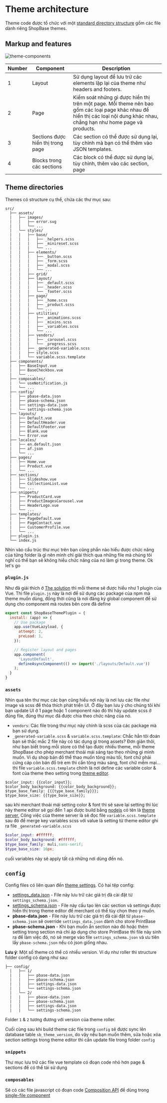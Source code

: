 # Theme architecture
Theme code được tổ chức với một [standard directory structure](#theme-directories) gồm các file dành riêng ShopBase themes.

## Markup and features

![theme-components](/images/theme-components.png)

| Number      | Component            | Description     |
| ---         |    ---               |       ---       |
| 1           | Layout      | Sử dụng layout để lưu trữ các elements lặp lại của theme như headers and footers. |
| 2           | Page         | Kiểm soát những gì được hiển thị trên một page. Mỗi theme nên bao gồm các loại page khác nhau để hiển thị các loại nội dung khác nhau, chẳng hạn như home page và products.      |
| 3           | Sections được hiển thị trong page | Các section có thể được sử dụng lại, tùy chỉnh mà bạn có thể thêm vào JSON templates. |
| 4           | Blocks trong các sections | Các block có thể được sử dụng lại, tùy chỉnh, thêm vào các section, page |

## Theme directories
Themes có structure cụ thể, chứa các thư mục sau:

```
src/
  ├── assets/
  |   ├── images/
  |   |   ├── error.svg
  |   |   └── ...
  |   └── styles/
  |   |   ├── base/
  |   |   |   ├── _helpers.scss
  |   |   |   ├── _minireset.scss
  |   |   |   └── ...
  |   |   ├── elements/
  |   |   |   ├── _button.scss
  |   |   |   ├── _form.scss
  |   |   |   ├── _modal.scss
  |   |   |   └── ...
  |   |   ├── grid/
  |   |   ├── layout/
  |   |   |   ├── _default.scss
  |   |   |   ├── _header.scss
  |   |   |   └── _footer.scss
  |   |   ├── page/
  |   |   |   ├── _home.scss
  |   |   |   ├── _product.scss
  |   |   |   └── ...
  |   |   ├── utilities/
  |   |   |   ├── _animations.scss
  |   |   |   ├── _mixins.scss
  |   |   |   ├── _variables.scss
  |   |   |   └── ...
  |   |   ├── vendors/
  |   |   |   ├── _carousel.scss
  |   |   |   └── _progress.scss
  |   |   ├── _generated-variable.scss
  |   |   ├── style.scss
  |   |   └── variable.scss.template
  ├── components/
  |   ├── BaseInput.vue
  |   ├── BaseCheckbox.vue
  |   └── ...
  ├── composables/
  |   └── useNotification.js
  |   └── ...
  ├── config/
  |   ├── pbase-data.json
  |   ├── pbase-schema.json
  |   ├── settings-data.json
  |   └── settings-schema.json
  ├── layouts/
  |   ├── Default.vue
  |   ├── DefaultHeader.vue
  |   ├── DefaultFooter.vue
  |   ├── Blank.vue
  |   └── Error.vue
  ├── locales/
  |   ├── en.default.json
  |   ├── af.json
  |   └── ...
  ├── pages/
  |   ├── Home.vue
  |   ├── Product.vue
  |   └── ...
  ├── sections/
  |   ├── Slideshow.vue
  |   ├── CollectionList.vue
  |   └── ...
  ├── snippets/
  |   ├── ProductCard.vue
  |   ├── ProductImagesCarousel.vue
  |   ├── HeaderLogo.vue
  |   └── ...
  ├── templates/
  |   ├── PageDefault.vue
  |   ├── PageContact.vue
  |   ├── CustomerProfile.vue
  |   └── ...
  ├── plugin.js
  └── index.js
```

Nhìn vào cấu trúc thư mục trên bạn cũng phần nào hiểu được chức năng của từng folder là gì nên mình chỉ giải thích
qua những file mà chúng tôi nghĩ có thể bạn sẽ không hiểu chức năng của nó làm gì trong theme. Ok let's go

### `plugin.js`
Như đã giải thích ở [The solution](./concepts#the-solutions) thì mỗi theme sẽ được hiểu như 1 plugin của Vue. Thì file
`plugin.js` này là nơi để sử dụng các package của npm mà theme muốn dùng, đồng thời cũng là nơi đăng ký global component
để sử dụng cho component mà routes bên core đã define

```js
export const ShopBaseThemePlugin = {
  install: (app) => {
    // Use package
    app.use(VueLazyload, {
      attempt: 2,
      preLoad: 1,
    });

    // Register layout and pages
    app.component(
      'LayoutDefault',
      defineAsyncComponent(() => import('./layouts/Default.vue'))
    );
  }
}
```

### `assets`
Nhìn qua tên thư mục các bạn cũng hiểu nơi này là nơi lưu các file như image và scss để thỏa thích phát triển UI. Ở đây
bạn lưu ý cho chúng tôi khi bạn update UI ở 1 page hoặc 1 component nào đó thì hãy update scss ở đúng file, đúng thư mục
đã được chia theo chức năng của nó.
- `vendors`: Các file trong thư mục này chính là scss của các package mà bạn sử dụng.
- `_generated-variable.scss` & `variable.scss.template`: Chắc hẳn tôi đoán bạn sẽ thắc mắc 2 file này có tác dụng gì trong
assets? Đơn giản thôi, như bạn biết trong mỗi store có thể tạo được nhiều theme, mỗi theme ShopBase cho phép merchant
thoải mái sáng tạo theo những gì mình muốn. Ví dụ shop bán đồ thể thao muốn tông màu tối, font chữ phải cứng cáp còn bán
đồ trẻ em thì cần tông màu sáng, font chữ mềm mại... thì file `variable.scss.template` chính là nơi define các variable
color & font của theme theo setting trong [theme editor](./editor).

```template
$color_input: {{color_input}};
$color_body_background: {{color_body_background}};
$type_base_family: {{{type_base_family}}};
$type_base_size: {{type_base_size}};
```

sau khi merchant thoải mái setting color & font thì sẽ save lại setting thì lúc này theme editor sẽ gọi đến 1 api được
 build bằng [nodejs](https://nodejs.org/en/docs/) có tên là [theme server](./server), Công việc của theme server là sẽ
 đọc file `variable.scss.template` sau đó để merge key variables scss với value là setting từ theme editor ghi ra file
 `_generated-variable.scss`

```scss
$color_input: #ffffff;
$color_body_background: #ffffff;
$type_base_family: muli,sans-serif;
$type_base_size: 16px;
```
cuối variables này sẽ apply tất cả những nơi dùng đến nó.

## `config`
Config files có liên quan đến [theme settings](./editor). Có hai tệp config:
- [settings_data.json](./settings-data) - File này lưu trữ các giá trị đã cài đặt từ `settings_schema.json`.
- [settings_schema.json](./settings-schema) - File này cấu tạo lên các section và settings được hiển thị trong theme editor
để merchant có thể tùy chọn theo ý muốn.
- **pbase-data.json** - File này lưu trữ các giá trị đã cài đặt từ `pbase-schema.json` sẽ override
`settings_data.json` dành cho store PrintBase
- **pbase-schema.json** - Khi bạn muốn ẩn section nào đó hoặc thêm setting trong section mà chỉ áp dụng cho store PrintBase
thì file này sinh ra để làm việc đó, nó sẽ merge vào file `settings_schema.json` và ưu tiên lấy `pbase-schema.json` nếu
có json giống nhau.

**Lưu ý**: Một số theme có thể có nhiều version. Ví dụ như roller thì structure folder config có dạng như sau:
```
├── config/
  |   ├── 1/
  |   |   ├── pbase-data.json
  |   |   ├── pbase-schema.json
  |   |   ├── settings-data.json
  |   |   └── settings-schema.json
  |   └── 2/
  |   |   ├── pbase-data.json
  |   |   ├── pbase-schema.json
  |   |   ├── settings-data.json
  |   |   └── settings-schema.json
```
Folder `1` & `2` tương đương với version của theme roller.

Cuối cùng sau khi build theme các file trong `config` sẽ được sync lên database table `sb_theme_version`, do vậy nếu bạn
muốn thêm, sửa hoặc xóa section settings trong theme editor thì cần update file trong folder `config`

### `snippets`
Thư mục lưu trữ các file vue template có đoạn code nhỏ hơn page & sections để có thể tái sử dụng

### `composables`
Sẽ có các file javascript có đoạn code [Composition API](https://v3.vuejs.org/guide/composition-api-introduction.html#why-composition-api)
để dùng trong [single-file component](https://v3.vuejs.org/guide/single-file-component.html)
